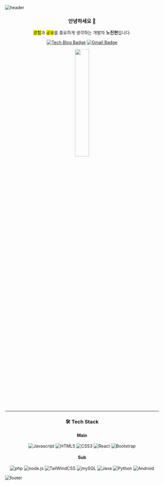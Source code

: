 ![header](https://capsule-render.vercel.app/api?type=waving&customColorList=1,2,5&height=200&section=header&text=Jinhyun%20Noh&fontSize=60)

<h3 align="center"> 안녕하세요 👋 </h3>

<p align="center"><mark>경험</mark>과 <mark>공유</mark>를 중요하게 생각하는 개발자 <strong>노진현</strong>입니다.</p>

<div align="center">

[![Tech Blog Badge](http://img.shields.io/badge/-Tech%20blog-black?style=flat-square&logo=github&link=https://nohhow.github.io/)](https://nohhow.github.io/) [![Gmail Badge](https://img.shields.io/badge/Gmail-d14836?style=flat-square&logo=Gmail&logoColor=white&link=mailto:jinhyeon.noh@gmail.com)](mailto:jinhyeon.noh@gmail.com)

<img src="https://user-images.githubusercontent.com/61059893/156861769-2ced50ca-dcdf-47db-8b96-3c71fc6cd5db.jpeg" width="30%" height="auto"/>

</div>

---

<h3 align="center"> 🛠 Tech Stack </h3>

<div align="center">
<h4>Main</h4>
<img alt="Javascript" src ="https://img.shields.io/badge/Javascript-yellow.svg?&style=for-the-badge&logo=Javascript&logoColor=white"/>
<img alt="HTML5" src ="https://img.shields.io/badge/Html-red.svg?&style=for-the-badge&logo=Html5&logoColor=white"/>
<img alt="CSS3" src ="https://img.shields.io/badge/CSS-blue.svg?&style=for-the-badge&logo=CSS3&logoColor=white"/>
<img alt="React" src ="https://img.shields.io/badge/React.js-skyblue.svg?&style=for-the-badge&logo=React&logoColor=white"/>
<img alt="Bootstrap" src ="https://img.shields.io/badge/Bootstrap-purple.svg?&style=for-the-badge&logo=Bootstrap&logoColor=white"/>

<h4>Sub</h4>
<img alt="php" src ="https://img.shields.io/badge/php-black.svg?&style=for-the-badge&logo=php&logoColor=white"/>
<img alt="node.js" src ="https://img.shields.io/badge/node.js-black.svg?&style=for-the-badge&logo=node.js&logoColor=white"/>
<img alt="TailWindCSS" src ="https://img.shields.io/badge/TailWindCSS-black.svg?&style=for-the-badge&logo=TailWindCSS&logoColor=white"/>
<img alt="mySQL" src ="https://img.shields.io/badge/mySQL-black.svg?&style=for-the-badge&logo=mySQL&logoColor=white"/>
<img alt="Java" src ="https://img.shields.io/badge/java-black.svg?&style=for-the-badge&logo=java&logoColor=white"/>
<img alt="Python" src ="https://img.shields.io/badge/python-black.svg?&style=for-the-badge&logo=python&logoColor=white"/>
<img alt="Android" src ="https://img.shields.io/badge/android-black.svg?&style=for-the-badge&logo=android&logoColor=white"/>


</div>



![footer](https://capsule-render.vercel.app/api?section=footer&height=150&type=waving)
